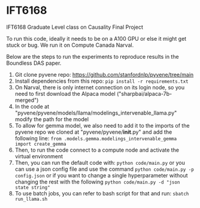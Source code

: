 # IFT6168
IFT6168 Graduate Level class on Causality Final Project

To run this code, ideally it needs to be on a A100 GPU or else it might get stuck or bug. We run it on Compute Canada Narval.

Below are the steps to run the experiments to reproduce results in the Boundless DAS paper.
1. Git clone pyvene repo: https://github.com/stanfordnlp/pyvene/tree/main
2. Install dependencies from this repo: 
    `pip install -r requirements.txt`
3. On Narval, there is only internet connection on its login node, so you need to first download the Alpaca model ("sharpbai/alpaca-7b-merged")
4. In the code at "pyvene/pyvene/models/llama/modelings_intervenable_llama.py" modify the path for the model
5. To allow for gemma model, we also need to add it to the imports of the pyvene repo we cloned at "pyvene/pyvene/__init__.py" and add the following line:
    `from .models.gemma.modelings_intervenable_gemma import create_gemma`
6. Then, to run the code connect to a compute node and activate the virtual environment
7. Then, you can run the default code with: `python code/main.py` or you can use a json config file and use the command `python code/main.py -p config.json` or if you want to change a single hyperparameter without changing the rest with the following `python code/main.py -d "json state string"`
8. To use batch jobs, you can refer to bash script for that and run: `sbatch run_llama.sh`